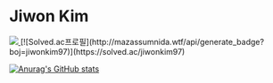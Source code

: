 # Jiwon Kim


<a href="https://hhpluscertificateofcompletion.oopy.io/">
  <img src="https://static.spartacodingclub.kr/hanghae99/plus/completion/badge_black.svg" />
</a>
[![Solved.ac프로필](http://mazassumnida.wtf/api/generate_badge?boj=jiwonkim97)](https://solved.ac/jiwonkim97)

[![Anurag's GitHub stats](https://github-readme-stats.vercel.app/api?username=jiwonkim97)](https://github.com/jiwonkim97/github-readme-stats)

